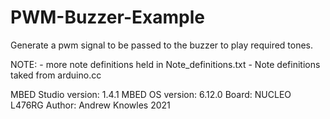 PWM-Buzzer-Example
  ===========
  
  Generate a pwm signal to be passed to the buzzer to play required tones.
  
  NOTE: - more note definitions held in Note_definitions.txt
        - Note definitions taked from arduino.cc
        
  MBED Studio version: 1.4.1 
  MBED OS version: 6.12.0 
  Board: NUCLEO L476RG 
  Author: Andrew Knowles 2021